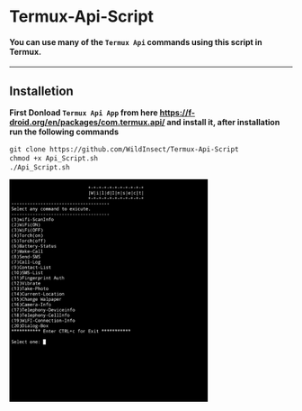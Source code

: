 # Termux-Api-Script
#### You can use many of the `Termux Api` commands using this script in Termux.
------
## Installetion
**First Donload `Termux Api App` from here https://f-droid.org/en/packages/com.termux.api/ and install it, after installation run the following commands**
```
git clone https://github.com/WildInsect/Termux-Api-Script
chmod +x Api_Script.sh
./Api_Script.sh
```
<img src="https://raw.githubusercontent.com/WildInsect/Termux-Api-Script/main/screenshot.jpg" width="70%" />
